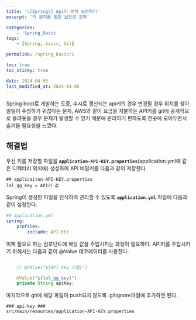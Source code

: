 ```yaml
---
title: '\[Spring\] Api키 분리 보관하기'
excerpt: '키 분리를 통한 보안성 강화'

categories:
    - 'Spring_Basic'
tags:
    - [Spring, basic, Git]

permalink: /spring_Basic/1

toc: true
toc_sticky: true

date: 2024-04-05
last_modified_at: 2024-04-05
---
```


Spring boot로 개발하는 도중, 수시로 갱신되는 api키의 경우 변경될 경우 위치를 찾아 일일이 수정하기 귀찮다는 문제, AWS와 같이 요금을 지불하는 API키를 git에 공개적으로 올려놓을 경우 문제가 발생할 수 있기 때문에 관리하기 편하도록 한곳에 모아두면서 숨겨둘 필요성을 느꼈다.

## 해결법

우선 키를 저장할 파일을 **`application-API-KEY.properties`**(application.yml에 같은 디렉터리 위치에) 생성하여 API 비밀키를 다음과 같이 저장한다.

```properties
## applicaiton-API-KEY.properties
lol_gg_key = API키 값

```

Spring이 생성한 파일을 인식하여 관리할 수 있도록 **`application.yml`** 파일에 다음과 같이 설정한다.

```yml
## application.yml
spring:
    profiles:
        include: API-KEY
```

이제 필요로 하는 컴포넌트에 해당 값을 주입시키는 과정이 필요하다. API키를 주입시키기 위해서는 다음과 같이 @Value 데코레이터를 사용한다.

```java

    // @Value("${API_key 이름}")

    @Value("${lol_gg_key}")
    private String apiKey;

```

마지막으로 git에 해당 파일이 push되지 않도록 .gitignore파일에 추가하면 된다.

```properties
### api-key ###
src/main/resources/application-API-KEY.properties
```
